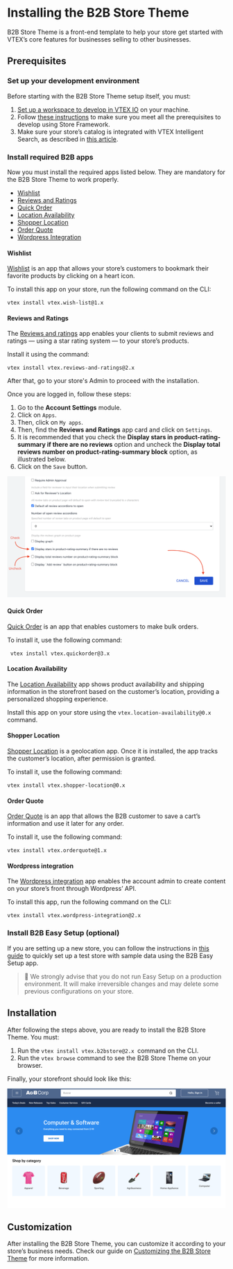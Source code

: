 # Installing the B2B Store Theme

B2B Store Theme is a front-end template to help your store get started with VTEX’s core features for businesses selling to other businesses.

## Prerequisites

### Set up your development environment

Before starting with the B2B Store Theme setup itself, you must:

1. [Set up a workspace to develop in VTEX IO](https://developers.vtex.com/vtex-developer-docs/docs/vtex-io-documentation-2-basicsetuptodevelopinvtexio) on your machine.
2. Follow [these instructions](https://developers.vtex.com/vtex-developer-docs/docs/vtex-io-documentation-2-prerequesites) to make sure you meet all the prerequisites to develop using Store Framework.
3. Make sure your store’s catalog is integrated with VTEX Intelligent Search, as described in [this article](https://help.vtex.com/en/tracks/vtex-intelligent-search--19wrbB7nEQcmwzDPl1l4Cb/6wKQgKmu2FT6084BJT7z5V).


### Install required B2B apps

Now you must install the required apps listed below. They are mandatory for the B2B Store Theme to work properly.

* [Wishlist](https://developers.vtex.com/vtex-developer-docs/docs/installing-the-b2b-store-theme#wishlist)
* [Reviews and Ratings](https://developers.vtex.com/vtex-developer-docs/docs/installing-the-b2b-store-theme#reviews-and-ratings)
* [Quick Order](https://developers.vtex.com/vtex-developer-docs/docs/installing-the-b2b-store-theme#quick-order)
* [Location Availability](https://developers.vtex.com/vtex-developer-docs/docs/installing-the-b2b-store-theme#location-availability)
* [Shopper Location](https://developers.vtex.com/vtex-developer-docs/docs/installing-the-b2b-store-theme#shopper-location)
* [Order Quote](https://developers.vtex.com/vtex-developer-docs/docs/installing-the-b2b-store-theme#order-quote)
* [Wordpress Integration](https://developers.vtex.com/vtex-developer-docs/docs/installing-the-b2b-store-theme#wordpress-integration)

#### Wishlist

[Wishlist](https://github.com/vtex-apps/wish-list) is an app that allows your store’s customers to bookmark their favorite products by clicking on a heart icon.

To install this app on your store, run the following command on the CLI:

```
vtex install vtex.wish-list@1.x
```

#### Reviews and Ratings

The [Reviews and ratings](https://github.com/vtex-apps/reviews-and-ratings) app enables your clients to submit reviews and ratings — using a star rating system — to your store’s products.

Install it using the command: 

```
vtex install vtex.reviews-and-ratings@2.x
```

After that, go to your store's Admin to proceed with the installation. 

Once you are logged in, follow these steps:

1. Go to the **Account Settings** module.
2. Click on `Apps`.
3. Then, click on `My apps`. 
4. Then, find the **Reviews and Ratings** app card and click on `Settings`. 
5. It is recommended that you check the **Display stars in product-rating-summary if there are no reviews** option and uncheck the **Display total reviews number on product-rating-summary block** option, as illustrated below.
6. Click on the `Save` button.

![Reviews and Ratings Settings](/assets/image1.png "Reviews and Ratings Settings")

#### Quick Order

[Quick Order](https://github.com/vtex-apps/quickorder) is an app that enables customers to make bulk orders.

To install it, use the following command: 

```
 vtex install vtex.quickorder@3.x
```

#### Location Availability

The [Location Availability](https://github.com/vtex-apps/location-availability) app shows product availability and shipping information in the storefront based on the customer’s location, providing a personalized shopping experience.

Install this app on your store using the `vtex.location-availability@0.x ` command.


#### Shopper Location

[Shopper Location](https://github.com/vtex-apps/shopper-location) is a geolocation app. Once it is installed, the app tracks the customer’s location, after permission is granted.

To install it, use the following command: 


```
vtex install vtex.shopper-location@0.x
```

#### Order Quote

[Order Quote](https://github.com/vtex-apps/order-quote) is an app that allows the B2B customer to save a cart’s information and use it later for any order. 

To install it, use the following command: 

```
vtex install vtex.orderquote@1.x
```

#### Wordpress integration 

The [Wordpress integration](https://github.com/vtex-apps/wordpress-integration) app enables the account admin to create content on your store’s front through Wordpress’ API.

To install this app, run the following command on the CLI:

```
vtex install vtex.wordpress-integration@2.x
```

### Install B2B Easy Setup (optional) 

If you are setting up a new store, you can follow the instructions in [this guide](https://developers.vtex.com/vtex-rest-api/docs/installing-b2b-easy-set-up) to quickly set up a test store with sample data using the B2B Easy Setup app.

> 🚨 We strongly advise that you do not run Easy Setup on a production environment. It will make irreversible changes and may delete some previous configurations on your store.


## Installation

After following the steps above, you are ready to install the B2B Store Theme. You must:

1. Run the `vtex install vtex.b2bstore@2.x `command on the CLI.
2. Run the `vtex browse` command to see the B2B Store Theme on your browser.

Finally, your storefront should look like this:

![B2B Store Theme](/assets/image3.png "B2B Store Theme")

## Customization

After installing the B2B Store Theme, you can customize it according to your store’s business needs. Check our guide on [Customizing the B2B Store Theme](https://developers.vtex.com/vtex-developer-docs/docs/customizing-the-b2b-store-theme) for more information.

